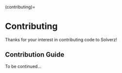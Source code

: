 (contributing)=

# Contributing

Thanks for your interest in contributing code to Solverz!

## Contribution Guide

To be continued...
